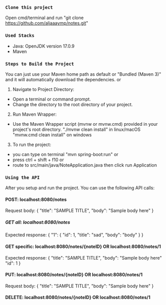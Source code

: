 ### `Clone this project`
Open cmd/terminal and run "git clone https://github.com/aljaaaymp/notes.git"

### `Used Stacks`
- Java: OpenJDK version 17.0.9
- Maven

### `Steps to Build the Project`
You can just use your Maven home path as default or "Bundled (Maven 3)" and it will automatically download the dependencies.
or
1. Navigate to Project Directory:
- Open a terminal or command prompt.
- Change the directory to the root directory of your project.
2. Run Maven Wrapper:
- Use the Maven Wrapper script (mvnw or mvnw.cmd) provided in your project's root directory.
"./mvnw clean install" in linux/macOS
"mvnw.cmd clean install" on windows

3. To run the project:
- you can type on terminal "mvn spring-boot:run"
or
- press ctrl + shift + f10
or
- route to src/main/java/NoteApplication.java then click run Application

  
### `Using the API`
After you setup and run the project. You can use the following API calls:
#### POST: localhost:8080/notes
Request body:
{
    "title": "SAMPLE TITLE",
    "body": "Sample body here"
}

##### GET all: localhost:8080/notes
Expected response:
{
    "1": {
        "id": 1,
        "title": "sad",
        "body": "body"
    }
}

#### GET specific: localhost:8080/notes/{noteID}  OR  localhost:8080/notes/1
Expected response:
{
    "title": "SAMPLE TITLE",
    "body": "Sample body here"
    "id": 1
}

#### PUT: localhost:8080/notes/{noteID}  OR  localhost:8080/notes/1
Request body:
{
    "title": "SAMPLE TITLE",
    "body": "Sample body here"
}

#### DELETE: localhost:8080/notes/{noteID}  OR  localhost:8080/notes/1




